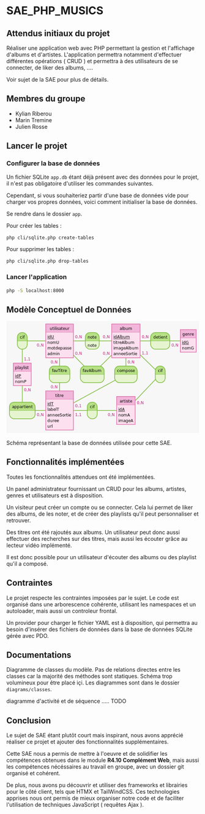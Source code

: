 # SAE_PHP_MUSICS

## Attendus initiaux du projet

Réaliser une application web avec PHP permettant la gestion et l'affichage d'albums et d'artistes. L'application permettra notamment d'effectuer différentes opérations ( CRUD ) et permettra à des utilisateurs de se connecter, de liker des albums, ....

Voir sujet de la SAE pour plus de détails.

## Membres du groupe 

- Kylian Riberou
- Marin Tremine 
- Julien Rosse

## Lancer le projet

### Configurer la base de données

Un fichier SQLite `app.db` étant déjà présent avec des données pour le projet, il n'est pas obligatoire d'utiliser les commandes suivantes.

Cependant, si vous souhaiteriez partir d'une base de données vide pour charger vos propres données, voici comment initialiser la base de données.

Se rendre dans le dossier `app`.

Pour créer les tables : 
```bash
php cli/sqlite.php create-tables
```

Pour supprimer les tables : 
```bash
php cli/sqlite.php drop-tables
```

### Lancer l'application

```bash
php -S localhost:8000
```
## Modèle Conceptuel de Données

![](./mcd/MCD.png)

Schéma représentant la base de données utilisée pour cette SAE. 

## Fonctionnalités implémentées

Toutes les fonctionnalités attendues ont été implémentées.

Un panel administrateur fournissant un CRUD pour les albums, artistes, genres et utilisateurs est à disposition.

Un visiteur peut créer un compte ou se connecter. Cela lui permet de liker des albums, de les noter, et de créer des playlists qu'il peut personnaliser et retrouver.

Des titres ont été rajoutés aux albums. Un utilisateur peut donc aussi effectuer des recherches sur des titres, mais aussi les écouter grâce au lecteur vidéo implémenté.

Il est donc possible pour un utilisateur d'écouter des albums ou des playlist qu'il a composé.

## Contraintes

Le projet respecte les contraintes imposées par le sujet. Le code est organisé dans une arborescence cohérente, utilisant les namespaces et un autoloader, mais aussi un controleur frontal.

Un provider pour charger le fichier YAML est à disposition, qui permettra au besoin d'insérer des fichiers de données dans la base de données SQLite gérée avec PDO.

## Documentations

Diagramme de classes du modèle. Pas de relations directes entre les classes car la majorité des méthodes sont statiques.
Schéma trop volumineux pour être placé içi. Les diagrammes sont dans le dossier `diagrams/classes`.

diagramme d'activité et de séquence .....
TODO


## Conclusion

Le sujet de SAE étant plutôt court mais inspirant, nous avons apprécié réaliser ce projet et ajouter des fonctionnalités supplémentaires.

Cette SAE nous a permis de mettre à l'oeuvre et de solidifier les compétences obtenues dans le module **R4.10 Complément Web**, mais aussi les compétences nécéssaires au travail en groupe, avec un dossier git organisé et cohérent.

De plus, nous avons pu découvrir et utiliser des frameworks et librairies pour le côté client, tels que HTMX et TailWindCSS.
Ces technologies apprises nous ont permis de mieux organiser notre code et de faciliter l'utilisation de techniques JavaScript ( requêtes Ajax ).

